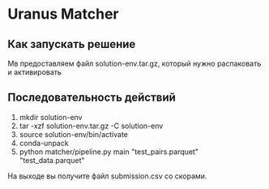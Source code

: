 # Uranus Matcher

## Как запускать решение

Мв предоставляем файл solution-env.tar.gz, который нужно распаковать и активировать

## Последовательность действий
1) mkdir solution-env
2) tar -xzf solution-env.tar.gz -C solution-env
3) source solution-env/bin/activate
4) conda-unpack
5) python matcher/pipeline.py main "test_pairs.parquet" "test_data.parquet"


На выходе вы получите файл submission.csv со скорами.